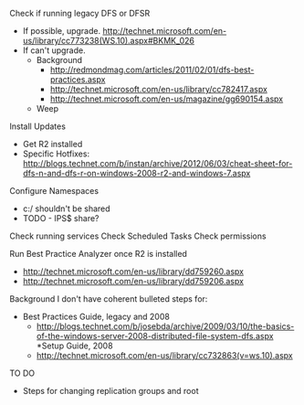 Check if running legacy DFS or DFSR
* If possible, upgrade. http://technet.microsoft.com/en-us/library/cc773238(WS.10).aspx#BKMK_026
* If can't upgrade.
  * Background
    * http://redmondmag.com/articles/2011/02/01/dfs-best-practices.aspx 
    * http://technet.microsoft.com/en-us/library/cc782417.aspx
    * http://technet.microsoft.com/en-us/magazine/gg690154.aspx
  * Weep
  
Install Updates
* Get R2 installed
* Specific Hotfixes: http://blogs.technet.com/b/instan/archive/2012/06/03/cheat-sheet-for-dfs-n-and-dfs-r-on-windows-2008-r2-and-windows-7.aspx

Configure Namespaces
* c:/ shouldn't be shared
* TODO - IPS$ share?
 
Check running services
Check Scheduled Tasks
Check permissions

Run Best Practice Analyzer once R2 is installed
* http://technet.microsoft.com/en-us/library/dd759260.aspx
* http://technet.microsoft.com/en-us/library/dd759206.aspx

Background I don't have coherent bulleted steps for:
* Best Practices Guide, legacy and 2008
  * http://blogs.technet.com/b/josebda/archive/2009/03/10/the-basics-of-the-windows-server-2008-distributed-file-system-dfs.aspx
*Setup Guide, 2008
  * http://technet.microsoft.com/en-us/library/cc732863(v=ws.10).aspx
  
TO DO
* Steps for changing replication groups and root
